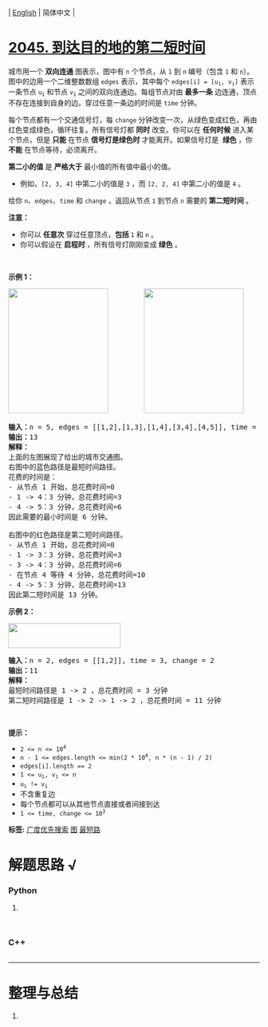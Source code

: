 | [English](README_EN.md) | 简体中文 |

# [2045. 到达目的地的第二短时间](https://leetcode.cn/problems/second-minimum-time-to-reach-destination)
<p>城市用一个 <strong>双向连通</strong> 图表示，图中有 <code>n</code> 个节点，从 <code>1</code> 到 <code>n</code> 编号（包含 <code>1</code> 和 <code>n</code>）。图中的边用一个二维整数数组 <code>edges</code> 表示，其中每个 <code>edges[i] = [u<sub>i</sub>, v<sub>i</sub>]</code>&nbsp;表示一条节点&nbsp;<code>u<sub>i</sub></code> 和节点&nbsp;<code>v<sub>i</sub></code> 之间的双向连通边。每组节点对由 <strong>最多一条</strong> 边连通，顶点不存在连接到自身的边。穿过任意一条边的时间是 <code>time</code>&nbsp;分钟。</p>

<p>每个节点都有一个交通信号灯，每 <code>change</code> 分钟改变一次，从绿色变成红色，再由红色变成绿色，循环往复。所有信号灯都&nbsp;<strong>同时</strong> 改变。你可以在 <strong>任何时候</strong> 进入某个节点，但是 <strong>只能</strong> 在节点&nbsp;<strong>信号灯是绿色时</strong> 才能离开。如果信号灯是&nbsp; <strong>绿色</strong> ，你 <strong>不能</strong> 在节点等待，必须离开。</p>

<p><strong>第二小的值</strong> 是&nbsp;<strong>严格大于</strong> 最小值的所有值中最小的值。</p>

<ul>
	<li>例如，<code>[2, 3, 4]</code> 中第二小的值是 <code>3</code> ，而 <code>[2, 2, 4]</code> 中第二小的值是 <code>4</code> 。</li>
</ul>

<p>给你 <code>n</code>、<code>edges</code>、<code>time</code> 和 <code>change</code> ，返回从节点 <code>1</code> 到节点 <code>n</code> 需要的 <strong>第二短时间</strong> 。</p>

<p><strong>注意：</strong></p>

<ul>
	<li>你可以 <strong>任意次</strong> 穿过任意顶点，<strong>包括</strong> <code>1</code> 和 <code>n</code> 。</li>
	<li>你可以假设在 <strong>启程时</strong> ，所有信号灯刚刚变成 <strong>绿色</strong> 。</li>
</ul>

<p>&nbsp;</p>

<p><strong>示例 1：</strong></p>

<p><img alt="" src="https://assets.leetcode.com/uploads/2021/09/29/e1.png" style="width: 200px; height: 250px;" />        <img alt="" src="https://assets.leetcode.com/uploads/2021/09/29/e2.png" style="width: 200px; height: 250px;" /></p>

<pre>
<strong>输入：</strong>n = 5, edges = [[1,2],[1,3],[1,4],[3,4],[4,5]], time = 3, change = 5
<strong>输出：</strong>13
<strong>解释：</strong>
上面的左图展现了给出的城市交通图。
右图中的蓝色路径是最短时间路径。
花费的时间是：
- 从节点 1 开始，总花费时间=0
- 1 -&gt; 4：3 分钟，总花费时间=3
- 4 -&gt; 5：3 分钟，总花费时间=6
因此需要的最小时间是 6 分钟。

右图中的红色路径是第二短时间路径。
- 从节点 1 开始，总花费时间=0
- 1 -&gt; 3：3 分钟，总花费时间=3
- 3 -&gt; 4：3 分钟，总花费时间=6
- 在节点 4 等待 4 分钟，总花费时间=10
- 4 -&gt; 5：3 分钟，总花费时间=13
因此第二短时间是 13 分钟。      
</pre>

<p><strong>示例 2：</strong></p>

<p><img alt="" src="https://assets.leetcode.com/uploads/2021/09/29/eg2.png" style="width: 225px; height: 50px;" /></p>

<pre>
<strong>输入：</strong>n = 2, edges = [[1,2]], time = 3, change = 2
<strong>输出：</strong>11
<strong>解释：</strong>
最短时间路径是 1 -&gt; 2 ，总花费时间 = 3 分钟
第二短时间路径是 1 -&gt; 2 -&gt; 1 -&gt; 2 ，总花费时间 = 11 分钟</pre>

<p>&nbsp;</p>

<p><strong>提示：</strong></p>

<ul>
	<li><code>2 &lt;= n &lt;= 10<sup>4</sup></code></li>
	<li><code>n - 1 &lt;= edges.length &lt;= min(2 * 10<sup>4</sup>, n * (n - 1) / 2)</code></li>
	<li><code>edges[i].length == 2</code></li>
	<li><code>1 &lt;= u<sub>i</sub>, v<sub>i</sub> &lt;= n</code></li>
	<li><code>u<sub>i</sub> != v<sub>i</sub></code></li>
	<li>不含重复边</li>
	<li>每个节点都可以从其他节点直接或者间接到达</li>
	<li><code>1 &lt;= time, change &lt;= 10<sup>3</sup></code></li>
</ul>

**标签:**  [广度优先搜索](https://leetcode.cn/tag/breadth-first-search) [图](https://leetcode.cn/tag/graph) [最短路](https://leetcode.cn/tag/shortest-path) 
# 解题思路 √

### Python

1. 

```python

```


```python

```

### C++

```cpp

```

---



# 整理与总结

1. 